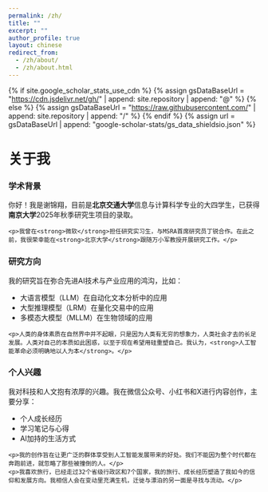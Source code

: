 ```yaml
---
permalink: /zh/
title: ""
excerpt: ""
author_profile: true
layout: chinese
redirect_from: 
  - /zh/about/
  - /zh/about.html
---
```


<link rel="stylesheet" href="https://cdnjs.cloudflare.com/ajax/libs/font-awesome/6.0.0/css/all.min.css">

{% if site.google_scholar_stats_use_cdn %}
{% assign gsDataBaseUrl = "https://cdn.jsdelivr.net/gh/" | append: site.repository | append: "@" %}
{% else %}
{% assign gsDataBaseUrl = "https://raw.githubusercontent.com/" | append: site.repository | append: "/" %}
{% endif %}
{% assign url = gsDataBaseUrl | append: "google-scholar-stats/gs_data_shieldsio.json" %}

<div class="cn-section">
  <h1 class="cn-section-title">关于我</h1>
  
  <div class="about-section">
    <h3><i class="fas fa-user-graduate"></i> 学术背景</h3>
    <p>你好！我是谢锦翔，目前是<strong>北京交通大学</strong>信息与计算科学专业的大四学生，已获得<strong>南京大学</strong>2025年秋季研究生项目的录取。</p>
    
    <p>我曾在<strong>微软</strong>担任研究实习生，与MSRA首席研究员丁锐合作。在此之前，我很荣幸能在<strong>北京大学</strong>跟随万小军教授开展研究工作。</p>
  </div>

  <div class="about-section">
    <h3><i class="fas fa-flask"></i> 研究方向</h3>
    <p>我的研究旨在弥合先进AI技术与产业应用的鸿沟，比如：</p>
    <ul class="research-list">
      <li>大语言模型（LLM）在自动化文本分析中的应用</li>
      <li>大型推理模型（LRM）在量化交易中的应用</li>
      <li>多模态大模型（MLLM）在生物领域的应用</li>
    </ul>
    
    <p>人类的身体素质在自然界中并不起眼，只是因为人类有无穷的想象力，人类社会才去的长足发展。人类对自己的本质如此困惑，以至于现在希望用硅重塑自己。我认为，<strong>人工智能革命必须明确地以人为本</strong>。</p>
  </div>

  <div class="about-section">
    <h3><i class="fas fa-feather-alt"></i> 个人兴趣</h3>
    <p>我对科技和人文抱有浓厚的兴趣。我在微信公众号、小红书和X进行内容创作，主要分享：</p>
    <ul class="interest-list">
      <li>个人成长经历</li>
      <li>学习笔记与心得</li>
      <li>AI加持的生活方式</li>
    </ul>
    
    <p>我的创作旨在让更广泛的群体享受到人工智能发展带来的好处。我们不能因为整个时代都在奔跑前进，就忽略了那些被撞倒的人。</p>
    <p>我喜欢旅行，已经走过32个省级行政区和7个国家，我的旅行、成长经历塑造了我如今的信仰和发展方向。我相信人会在变动里充满生机，迁徙与漂泊的另一面是寻找与流动。</p>
  </div>
</div>